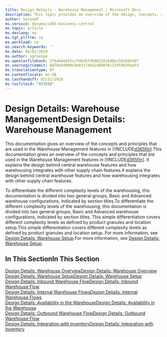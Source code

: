 ```yaml
---
title: Design Details - Warehouse Management | Microsoft Docs
description: This topic provides an overview of the design, concepts, and principles behind the Warehouse Management features in Business Central.
author: SorenGP
ms.service: dynamics365-business-central
ms.topic: article
ms.devlang: na
ms.tgt_pltfrm: na
ms.workload: na
ms.search.keywords: ''
ms.date: 04/01/2019
ms.author: sgroespe
ms.openlocfilehash: 2f6a84e015ccfd625f3b902281bd8ec59150540f
ms.sourcegitcommit: bd78a5d990c9e83174da1409076c22df8b35eafd
ms.translationtype: HT
ms.contentlocale: en-GB
ms.lasthandoff: 03/31/2019
ms.locfileid: "937016"
---
```

# <a name="design-details-warehouse-management"></a><span data-ttu-id="26e17-103">Design Details: Warehouse Management</span><span class="sxs-lookup"><span data-stu-id="26e17-103">Design Details: Warehouse Management</span></span>
<span data-ttu-id="26e17-104">This documentation gives an overview of the concepts and principles that are used in the Warehouse Management features in [!INCLUDE[d365fin](includes/d365fin_md.md)].</span><span class="sxs-lookup"><span data-stu-id="26e17-104">This documentation gives an overview of the concepts and principles that are used in the Warehouse Management features in [!INCLUDE[d365fin](includes/d365fin_md.md)].</span></span> <span data-ttu-id="26e17-105">It explains the design behind central warehouse features and how warehousing integrates with other supply chain features.</span><span class="sxs-lookup"><span data-stu-id="26e17-105">It explains the design behind central warehouse features and how warehousing integrates with other supply chain features.</span></span>  

<span data-ttu-id="26e17-106">To differentiate the different complexity levels of the warehousing, this documentation is divided into two general groups, Basic and Advanced warehouse configurations, indicated by section titles.</span><span class="sxs-lookup"><span data-stu-id="26e17-106">To differentiate the different complexity levels of the warehousing, this documentation is divided into two general groups, Basic and Advanced warehouse configurations, indicated by section titles.</span></span> <span data-ttu-id="26e17-107">This simple differentiation covers different complexity levels as defined by product granules and location setup.</span><span class="sxs-lookup"><span data-stu-id="26e17-107">This simple differentiation covers different complexity levels as defined by product granules and location setup.</span></span> <span data-ttu-id="26e17-108">For more information, see [Design Details: Warehouse Setup](design-details-warehouse-setup.md).</span><span class="sxs-lookup"><span data-stu-id="26e17-108">For more information, see [Design Details: Warehouse Setup](design-details-warehouse-setup.md).</span></span>  

## <a name="in-this-section"></a><span data-ttu-id="26e17-109">In This Section</span><span class="sxs-lookup"><span data-stu-id="26e17-109">In This Section</span></span>  
[<span data-ttu-id="26e17-110">Design Details: Warehouse Overview</span><span class="sxs-lookup"><span data-stu-id="26e17-110">Design Details: Warehouse Overview</span></span>](design-details-warehouse-overview.md)  
[<span data-ttu-id="26e17-111">Design Details: Warehouse Setup</span><span class="sxs-lookup"><span data-stu-id="26e17-111">Design Details: Warehouse Setup</span></span>](design-details-warehouse-setup.md)  
[<span data-ttu-id="26e17-112">Design Details: Inbound Warehouse Flow</span><span class="sxs-lookup"><span data-stu-id="26e17-112">Design Details: Inbound Warehouse Flow</span></span>](design-details-inbound-warehouse-flow.md)  
[<span data-ttu-id="26e17-113">Design Details: Internal Warehouse Flows</span><span class="sxs-lookup"><span data-stu-id="26e17-113">Design Details: Internal Warehouse Flows</span></span>](design-details-internal-warehouse-flows.md)  
[<span data-ttu-id="26e17-114">Design Details: Availability in the Warehouse</span><span class="sxs-lookup"><span data-stu-id="26e17-114">Design Details: Availability in the Warehouse</span></span>](design-details-availability-in-the-warehouse.md)  
[<span data-ttu-id="26e17-115">Design Details: Outbound Warehouse Flow</span><span class="sxs-lookup"><span data-stu-id="26e17-115">Design Details: Outbound Warehouse Flow</span></span>](design-details-outbound-warehouse-flow.md)  
[<span data-ttu-id="26e17-116">Design Details: Integration with Inventory</span><span class="sxs-lookup"><span data-stu-id="26e17-116">Design Details: Integration with Inventory</span></span>](design-details-integration-with-inventory.md)
